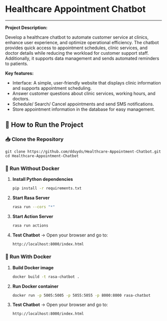 # Healthcare Appointment Chatbot
---
**Project Description:**

Develop a healthcare chatbot to automate customer service at clinics, enhance user experience, and optimize operational efficiency. The chatbot provides quick access to appointment schedules, clinic services, and doctor details while reducing the workload for customer support staff. Additionally, it supports data management and sends automated reminders to patients.

**Key features:**
- Interface: A simple, user-friendly website that displays clinic 
information and supports appointment scheduling.
- Answer customer questions about clinic services, working hours, and 
doctors. 
- Schedule/ Search/ Cancel appointments and send SMS notifications. 
- Store appointment information in the database for easy 
management.

## 🚀 How to Run the Project
### 📥 Clone the Repository
    git clone https://github.com/dduyds/Healthcare-Appointment-Chatbot.git
    cd Healthcare-Appointment-Chatbot

### 🔧 Run Without Docker
1. **Install Python dependencies**
   ```bash
   pip install -r requirements.txt
2. **Start Rasa Server**
   ```bash
   rasa run --cors "*"
3. **Start Action Server**
   ```bash
   rasa run actions
4. **Test Chatbot**
-> Open your browser and go to:
   ```bash
   http://localhost:8000/index.html
###  🐳 Run With Docker
1. **Build Docker image**
   ```bash
   docker build -t rasa-chatbot .
2. **Run Docker container**
   ```bash
   docker run -p 5005:5005 -p 5055:5055 -p 8000:8000 rasa-chatbot
3. **Test Chatbot**
-> Open your browser and go to:
   ```bash
   http://localhost:8000/index.html
